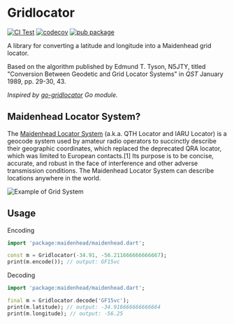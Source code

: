 # Gridlocator

[![CI Test](https://github.com/tai-ga/gridlocator/actions/workflows/ci-test.yaml/badge.svg)](https://github.com/tai-ga/gridlocator/actions/workflows/ci-test.yaml)
[![codecov](https://codecov.io/gh/tai-ga/gridlocator/branch/main/graph/badge.svg?token=5MWX6PWJ8M)](https://codecov.io/gh/tai-ga/gridlocator)
[![pub package](https://img.shields.io/pub/v/gridlocator.svg)](https://pub.dev/packages/gridlocator)

A library for converting a latitude and longitude into a Maidenhead grid locator.

Based on the algorithm published by Edmund T. Tyson, N5JTY, titled "Conversion Between Geodetic and Grid Locator Systems" in _QST_ January 1989, pp. 29-30, 43.

_Inspired by [go-gridlocator](https://github.com/jasonhancock/go-gridlocator) Go module._

## Maidenhead Locator System?

The [Maidenhead Locator System](https://en.wikipedia.org/wiki/Maidenhead_Locator_System) (a.k.a. QTH Locator and IARU Locator) is a geocode system used by amateur radio operators to succinctly describe their geographic coordinates, which replaced the deprecated QRA locator, which was limited to European contacts.[1] Its purpose is to be concise, accurate, and robust in the face of interference and other adverse transmission conditions. The Maidenhead Locator System can describe locations anywhere in the world.

![Example of Grid System](https://upload.wikimedia.org/wikipedia/commons/1/1d/Maidenhead_grid_over_Europe.svg)

## Usage

Encoding

```dart
import 'package:maidenhead/maidenhead.dart';

const m = Gridlocator(-34.91, -56.211666666666667);
print(m.encode()); // output: GF15vc
```

Decoding

```dart
import 'package:maidenhead/maidenhead.dart';

final m = Gridlocator.decode('GF15vc');
print(m.latitude); // output: -34.916666666666664
print(m.longitude); // output: -56.25
```
